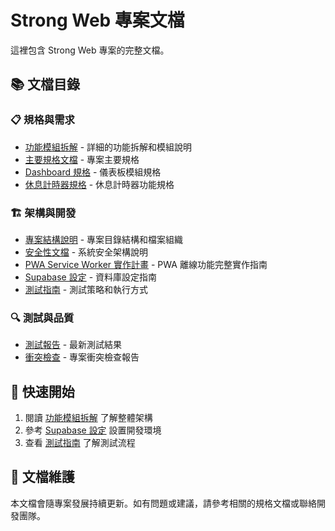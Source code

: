 # Strong Web 專案文檔

這裡包含 Strong Web 專案的完整文檔。

## 📚 文檔目錄

### 📋 規格與需求
- [功能模組拆解](./architecture/feature-breakdown.md) - 詳細的功能拆解和模組說明
- [主要規格文檔](./specs/spec_1_strong_web_updated.md) - 專案主要規格
- [Dashboard 規格](./specs/dashboard-spec.md) - 儀表板模組規格
- [休息計時器規格](./specs/rest-timer-spec.md) - 休息計時器功能規格

### 🏗️ 架構與開發
- [專案結構說明](./architecture/PROJECT_STRUCTURE.md) - 專案目錄結構和檔案組織
- [安全性文檔](./architecture/security.md) - 系統安全架構說明
- [PWA Service Worker 實作計畫](./development/PWA_SERVICE_WORKER_IMPLEMENTATION_PLAN.md) - PWA 離線功能完整實作指南
- [Supabase 設定](./setup/supabase-setup.md) - 資料庫設定指南
- [測試指南](./development/testing-guide.md) - 測試策略和執行方式

### 🔍 測試與品質
- [測試報告](./reports/TEST_REPORT.md) - 最新測試結果
- [衝突檢查](./reports/CONFLICT_CHECK.md) - 專案衝突檢查報告

## 🚀 快速開始

1. 閱讀 [功能模組拆解](./architecture/feature-breakdown.md) 了解整體架構
2. 參考 [Supabase 設定](./setup/supabase-setup.md) 設置開發環境  
3. 查看 [測試指南](./development/testing-guide.md) 了解測試流程

## 📝 文檔維護

本文檔會隨專案發展持續更新。如有問題或建議，請參考相關的規格文檔或聯絡開發團隊。
